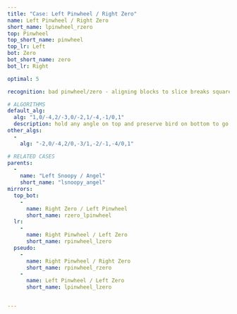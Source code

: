 ```yaml
---
title: "Case: Left Pinwheel / Right Zero"
name: Left Pinwheel / Right Zero
short_name: lpinwheel_rzero
top: Pinwheel
top_short_name: pinwheel
top_lr: Left
bot: Zero
bot_short_name: zero
bot_lr: Right

optimal: 5

recognition: bad pinwheel/zero - aligning blocks to slice breaks squareshape

# ALGORITHMS
default_alg:
  alg: "1,0/-4,2/-3,0/-2,1/-4,-1/0,1"
  description: hold any angle on top and preserve bird on bottom to go to snoopy/angel
other_algs:
  -
    alg: "-2,0/-4,2/0,-3/1,-2/-1,-4/0,1"

# RELATED CASES
parents:
  -
    name: "Left Snoopy / Angel"
    short_name: "lsnoopy_angel"
mirrors:
  top_bot:
    -
      name: Right Zero / Left Pinwheel
      short_name: rzero_lpinwheel
  lr:
    -
      name: Right Pinwheel / Left Zero
      short_name: rpinwheel_lzero
  pseudo:
    -
      name: Right Pinwheel / Right Zero
      short_name: rpinwheel_rzero
    -
      name: Left Pinwheel / Left Zero
      short_name: lpinwheel_lzero


---
```


